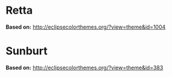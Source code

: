 Retta
=====

**Based on:** http://eclipsecolorthemes.org/?view=theme&id=1004

Sunburt
=======

**Based on:** http://eclipsecolorthemes.org/?view=theme&id=383